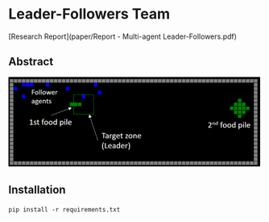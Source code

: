 # Leader-Followers Team
[Research Report](paper/Report - Multi-agent Leader-Followers.pdf)


## Abstract

<img src="images/leader-followers.png" width="500">

## Installation

`pip install -r requirements.txt`
